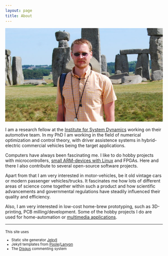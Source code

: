 ```yaml
---
layout: page
title: About
---
```


<p align="center"><img src="/assets/me_smaller.jpg" alt="Marcus at Amesbury's stonehenge"></p>

I am a research fellow at the [Institute for System Dynamics][1] working on their automotive team. In my PhD I am working in the field of numerical optimization and control theory, with driver assistence systems in hybrid-electric commercial vehicles being the target applications.

Computers have always been fascinating me. I like to do hobby projects with microcontrollers, [small ARM-devices with Linux][2] and FPGAs. Here and there I also contribute to several open-source software projects.

Apart from that I am very interested in motor-vehicles, be it old vintage cars or modern passenger vehicles/trucks. It fascinates me how lots of different areas of science come together within such a product and how scientific advancements and governmental regulations have steadily influenced their quality and efficiency.

Also, I am very interested in low-cost home-brew prototyping, such as 3D-printing, PCB milling/development. Some of the hobby projects I do are used for home-automation or [multimedia applications][3].

- - -

<small>
This site uses

* Static site generator [Jekyll][4]
* Jekyll templates from [Poole][5]/[Lanyon][6]
* The [Disqus][7] commenting system

</small>

[1]: http://www.isys.uni-stuttgart.de/mitarbeiter/sonntag/index.en.html "isys staff member page"
[2]: http://home.g8.net/ "Ubuntu based Linux for ARM devices"
[3]: http://www.autojuwel.de/frames.htm?/pictures.php?cat=iPod%20cradle%20-%20home%20brew "Apple iPod cradle for Audi CD Changer interfaces"
[4]: https://github.com/jekyll/jekyll
[5]: https://github.com/poole
[6]: https://github.com/poole/lanyon
[7]: https://disqus.com/